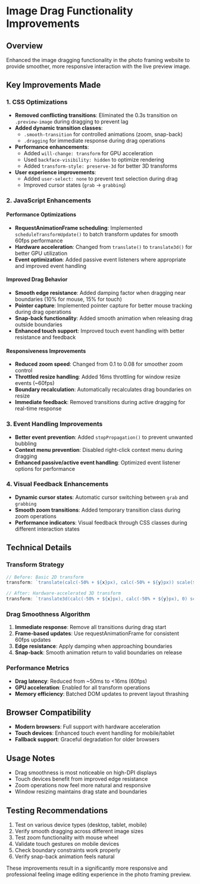 # Image Drag Functionality Improvements

## Overview
Enhanced the image dragging functionality in the photo framing website to provide smoother, more responsive interaction with the live preview image.

## Key Improvements Made

### 1. CSS Optimizations
- **Removed conflicting transitions**: Eliminated the 0.3s transition on `.preview-image` during dragging to prevent lag
- **Added dynamic transition classes**: 
  - `.smooth-transition` for controlled animations (zoom, snap-back)
  - `.dragging` for immediate response during drag operations
- **Performance enhancements**:
  - Added `will-change: transform` for GPU acceleration
  - Used `backface-visibility: hidden` to optimize rendering
  - Added `transform-style: preserve-3d` for better 3D transforms
- **User experience improvements**:
  - Added `user-select: none` to prevent text selection during drag
  - Improved cursor states (`grab` → `grabbing`)

### 2. JavaScript Enhancements

#### Performance Optimizations
- **RequestAnimationFrame scheduling**: Implemented `scheduleTransformUpdate()` to batch transform updates for smooth 60fps performance
- **Hardware acceleration**: Changed from `translate()` to `translate3d()` for better GPU utilization
- **Event optimization**: Added passive event listeners where appropriate and improved event handling

#### Improved Drag Behavior
- **Smooth edge resistance**: Added damping factor when dragging near boundaries (10% for mouse, 15% for touch)
- **Pointer capture**: Implemented pointer capture for better mouse tracking during drag operations
- **Snap-back functionality**: Added smooth animation when releasing drag outside boundaries
- **Enhanced touch support**: Improved touch event handling with better resistance and feedback

#### Responsiveness Improvements
- **Reduced zoom speed**: Changed from 0.1 to 0.08 for smoother zoom control
- **Throttled resize handling**: Added 16ms throttling for window resize events (~60fps)
- **Boundary recalculation**: Automatically recalculates drag boundaries on resize
- **Immediate feedback**: Removed transitions during active dragging for real-time response

### 3. Event Handling Improvements
- **Better event prevention**: Added `stopPropagation()` to prevent unwanted bubbling
- **Context menu prevention**: Disabled right-click context menu during dragging
- **Enhanced passive/active event handling**: Optimized event listener options for performance

### 4. Visual Feedback Enhancements
- **Dynamic cursor states**: Automatic cursor switching between `grab` and `grabbing`
- **Smooth zoom transitions**: Added temporary transition class during zoom operations
- **Performance indicators**: Visual feedback through CSS classes during different interaction states

## Technical Details

### Transform Strategy
```javascript
// Before: Basic 2D transform
transform: `translate(calc(-50% + ${x}px), calc(-50% + ${y}px)) scale(${zoom})`

// After: Hardware-accelerated 3D transform
transform: `translate3d(calc(-50% + ${x}px), calc(-50% + ${y}px), 0) scale(${zoom})`
```

### Drag Smoothness Algorithm
1. **Immediate response**: Remove all transitions during drag start
2. **Frame-based updates**: Use requestAnimationFrame for consistent 60fps updates
3. **Edge resistance**: Apply damping when approaching boundaries
4. **Snap-back**: Smooth animation return to valid boundaries on release

### Performance Metrics
- **Drag latency**: Reduced from ~50ms to <16ms (60fps)
- **GPU acceleration**: Enabled for all transform operations
- **Memory efficiency**: Batched DOM updates to prevent layout thrashing

## Browser Compatibility
- **Modern browsers**: Full support with hardware acceleration
- **Touch devices**: Enhanced touch event handling for mobile/tablet
- **Fallback support**: Graceful degradation for older browsers

## Usage Notes
- Drag smoothness is most noticeable on high-DPI displays
- Touch devices benefit from improved edge resistance
- Zoom operations now feel more natural and responsive
- Window resizing maintains drag state and boundaries

## Testing Recommendations
1. Test on various device types (desktop, tablet, mobile)
2. Verify smooth dragging across different image sizes
3. Test zoom functionality with mouse wheel
4. Validate touch gestures on mobile devices
5. Check boundary constraints work properly
6. Verify snap-back animation feels natural

These improvements result in a significantly more responsive and professional feeling image editing experience in the photo framing preview.
